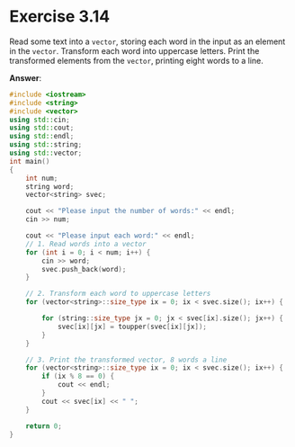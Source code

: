 # Exercise 3.14

Read some text into a `vector`, storing each word in the input as an element in the `vector`. Transform each word into uppercase letters. Print the transformed elements from the `vector`, printing eight words to a line.

**Answer**:

```cpp
#include <iostream>
#include <string>
#include <vector>
using std::cin;
using std::cout;
using std::endl;
using std::string;
using std::vector;
int main()
{
    int num;
    string word;
    vector<string> svec;

    cout << "Please input the number of words:" << endl;
    cin >> num;

    cout << "Please input each word:" << endl;
    // 1. Read words into a vector
    for (int i = 0; i < num; i++) {
        cin >> word;
        svec.push_back(word);
    }

    // 2. Transform each word to uppercase letters
    for (vector<string>::size_type ix = 0; ix < svec.size(); ix++) {

        for (string::size_type jx = 0; jx < svec[ix].size(); jx++) {
            svec[ix][jx] = toupper(svec[ix][jx]);
        }
    }

    // 3. Print the transformed vector, 8 words a line
    for (vector<string>::size_type ix = 0; ix < svec.size(); ix++) {
        if (ix % 8 == 0) {
            cout << endl;
        }
        cout << svec[ix] << " ";
    }

    return 0;
}
```